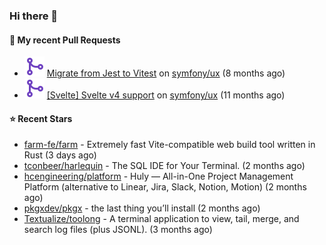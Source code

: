 ### Hi there 👋

#### 🔨 My recent Pull Requests

- ![](./assets/pr-merged.svg) [Migrate from Jest to Vitest](https://github.com/symfony/ux/pull/1202) on [symfony/ux](https://github.com/symfony/ux) (8 months ago)
- ![](./assets/pr-merged.svg) [[Svelte] Svelte v4 support](https://github.com/symfony/ux/pull/1018) on [symfony/ux](https://github.com/symfony/ux) (11 months ago)

#### ⭐ Recent Stars

- [farm-fe/farm](https://github.com/farm-fe/farm) - Extremely fast Vite-compatible web build tool written in Rust (3 days ago)
- [tconbeer/harlequin](https://github.com/tconbeer/harlequin) - The SQL IDE for Your Terminal. (2 months ago)
- [hcengineering/platform](https://github.com/hcengineering/platform) - Huly — All-in-One Project Management Platform (alternative to Linear, Jira, Slack, Notion, Motion) (2 months ago)
- [pkgxdev/pkgx](https://github.com/pkgxdev/pkgx) - the last thing you’ll install (2 months ago)
- [Textualize/toolong](https://github.com/Textualize/toolong) - A terminal application to view, tail, merge, and search log files (plus JSONL). (3 months ago)
